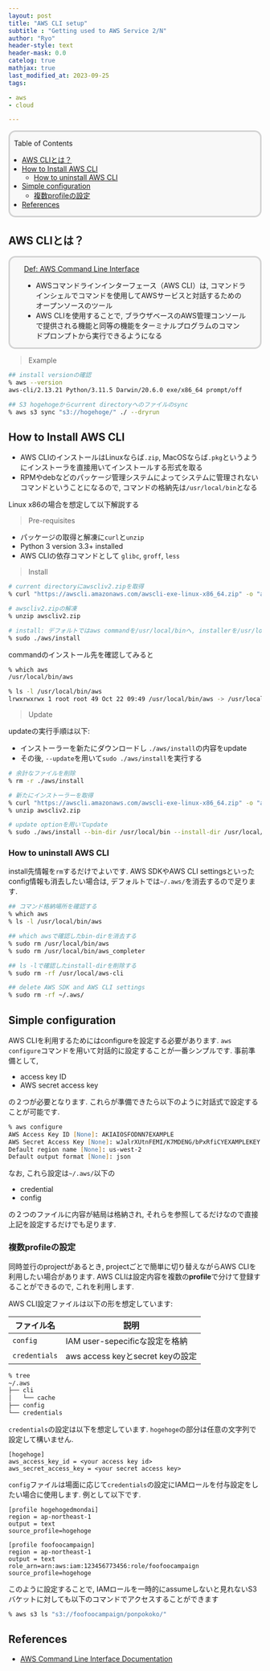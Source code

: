 ```yaml
---
layout: post
title: "AWS CLI setup"
subtitle : "Getting used to AWS Service 2/N"
author: "Ryo"
header-style: text
header-mask: 0.0
catelog: true
mathjax: true
last_modified_at: 2023-09-25
tags:

- aws
- cloud

---
```



<div style='border-radius: 1em; border-style:solid; border-color:#D3D3D3; background-color:#F8F8F8'>

<p class="h4">&nbsp;&nbsp;Table of Contents</p>

<!-- START doctoc generated TOC please keep comment here to allow auto update -->
<!-- DON'T EDIT THIS SECTION, INSTEAD RE-RUN doctoc TO UPDATE -->

- [AWS CLIとは？](#aws-cli%E3%81%A8%E3%81%AF)
- [How to Install AWS CLI](#how-to-install-aws-cli)
  - [How to uninstall AWS CLI](#how-to-uninstall-aws-cli)
- [Simple configuration](#simple-configuration)
  - [複数profileの設定](#%E8%A4%87%E6%95%B0profile%E3%81%AE%E8%A8%AD%E5%AE%9A)
- [References](#references)

<!-- END doctoc generated TOC please keep comment here to allow auto update -->


</div>



## AWS CLIとは？

<div style='padding-left: 2em; padding-right: 2em; border-radius: 1em; border-style:solid; border-color:#D3D3D3; background-color:#F8F8F8'>
<p class="h4"><ins>Def: AWS Command Line Interface</ins></p>

- AWSコマンドラインインターフェース（AWS CLI）は, コマンドラインシェルでコマンドを使用してAWSサービスと対話するためのオープンソースのツール
- AWS CLIを使用することで, ブラウザベースのAWS管理コンソールで提供される機能と同等の機能をターミナルプログラムのコマンドプロンプトから実行できるようになる

</div>

> Example

```zsh
## install versionの確認
% aws --version
aws-cli/2.13.21 Python/3.11.5 Darwin/20.6.0 exe/x86_64 prompt/off

## S3 hogehogeからcurrent directoryへのファイルのsync
% aws s3 sync "s3://hogehoge/" ./ --dryrun
```

## How to Install AWS CLI

- AWS CLIのインストールはLinuxならば`.zip`, MacOSならば`.pkg`というようにインストーラを直接用いてインストールする形式を取る
- RPMやdebなどのパッケージ管理システムによってシステムに管理されないコマンドということになるので, コマンドの格納先は`/usr/local/bin`となる

Linux x86の場合を想定して以下解説する

> Pre-requisites

- パッケージの取得と解凍に`curl`と`unzip`
- Python 3 version 3.3+ installed
- AWS CLIの依存コマンドとして `glibc`, `groff`, `less`

> Install

```zsh
# current directoryにawscliv2.zipを取得
% curl "https://awscli.amazonaws.com/awscli-exe-linux-x86_64.zip" -o "awscliv2.zip"

# awscliv2.zipの解凍
% unzip awscliv2.zip

# install: デフォルトではaws commandを/usr/local/binへ, installerを/usr/local/aws-cliへ格納する
% sudo ./aws/install
```

commandのインストール先を確認してみると

```zsh
% which aws
/usr/local/bin/aws

% ls -l /usr/local/bin/aws
lrwxrwxrwx 1 root root 49 Oct 22 09:49 /usr/local/bin/aws -> /usr/local/aws-cli/v2/current/bin/aws*
```

> Update

updateの実行手順は以下:

- インストーラーを新たにダウンロードし `./aws/install`の内容をupdate
- その後, `--update`を用いて`sudo ./aws/install`を実行する

```zsh
# 余計なファイルを削除
% rm -r ./aws/install

# 新たにインストーラーを取得
% curl "https://awscli.amazonaws.com/awscli-exe-linux-x86_64.zip" -o "awscliv2.zip"
% unzip awscliv2.zip

# update optionを用いてupdate
% sudo ./aws/install --bin-dir /usr/local/bin --install-dir /usr/local/aws-cli --update
```

### How to uninstall AWS CLI

install先情報を`rm`するだけでよいです. AWS SDKやAWS CLI settingsといったconfig情報も消去したい場合は, デフォルトでは`~/.aws/`を消去するので足ります.

```zsh
## コマンド格納場所を確認する
% which aws
% ls -l /usr/local/bin/aws

## which awsで確認したbin-dirを消去する
% sudo rm /usr/local/bin/aws
% sudo rm /usr/local/bin/aws_completer

## ls -lで確認したinstall-dirを削除する
% sudo rm -rf /usr/local/aws-cli

## delete AWS SDK and AWS CLI settings
% sudo rm -rf ~/.aws/
```

## Simple configuration

AWS CLIを利用するためにはconfigureを設定する必要があります. `aws configure`コマンドを用いて対話的に設定することが一番シンプルです.
事前準備として, 

- access key ID
- AWS secret access key

の２つが必要となります. これらが準備できたら以下のように対話式で設定することが可能です.

```zsh
% aws configure 
AWS Access Key ID [None]: AKIAIOSFODNN7EXAMPLE 
AWS Secret Access Key [None]: wJalrXUtnFEMI/K7MDENG/bPxRfiCYEXAMPLEKEY 
Default region name [None]: us-west-2 
Default output format [None]: json
```

なお, これら設定は`~/.aws/`以下の

- credential
- config

の２つのファイルに内容が結局は格納され, それらを参照してるだけなので直接上記を設定するだけでも足ります.

### 複数profileの設定

同時並行のprojectがあるとき, projectごとで簡単に切り替えながらAWS CLIを利用したい場合があります.
AWS CLIは設定内容を複数の**profile**で分けて登録することができるので, これを利用します.

AWS CLI設定ファイルは以下の形を想定しています:

|ファイル名|説明|
|---|---|
|`config`|IAM user-sepecificな設定を格納|
|`credentials`|aws access keyとsecret keyの設定|

```zsh
% tree
~/.aws
├── cli
│   └── cache
├── config
└── credentials
```

`credentials`の設定は以下を想定しています. `hogehoge`の部分は任意の文字列で設定して構いません.

```
[hogehoge]
aws_access_key_id = <your access key id>
aws_secret_access_key = <your secret access key>
```

`config`ファイルは場面に応じて`credentials`の設定にIAMロールを付与設定をしたい場合に使用します.
例として以下です.

```
[profile hogehogedmondai]
region = ap-northeast-1
output = text
source_profile=hogehoge

[profile foofoocampaign]
region = ap-northeast-1
output = text
role_arn=arn:aws:iam:123456773456:role/foofoocampaign
source_profile=hogehoge
```

このように設定することで, IAMロールを一時的にassumeしないと見れないS3バケットに対しても以下のコマンドでアクセスすることができます

```zsh
% aws s3 ls "s3://foofoocampaign/ponpokoko/"
```


References
--------------

- [AWS Command Line Interface Documentation](https://docs.aws.amazon.com/cli/)
